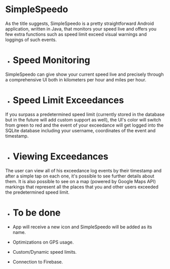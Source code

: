 # SimpleSpeedo #

As the title suggests, SimpleSpeedo is a pretty straightforward Android application, written in Java, that monitors your speed live and offers you few extra functions such as speed limit exceed visual warnings and loggings of such events.

* # Speed Monitoring #
SimpleSpeedo can give show your current speed live and precisely through a comprehensive UI both in kilometers per hour and miles per hour.

* # Speed Limit Exceedances #
If you surpass a predetermined speed limit (currently stored in the database but in the future will add custom support as well), the UI's color will switch from green to red and
the event of your exceedance will get logged into the SQLite database including your username, coordinates of the event and timestamp.

* # Viewing Exceedances #
The user can view all of his exceedance log events by their timestamp and after a simple tap on each one, it's possible to see further details about them. It is also possible to see
on a map (powered by Google Maps API) markings that represent all the places that you and other users exceeded the predetermined speed limit.

* # To be done #
* App will receive a new icon and SimpleSpeedo will be added as its name.

* Optimizations on GPS usage.

* Custom/Dynamic speed limits.

* Connection to Firebase.
